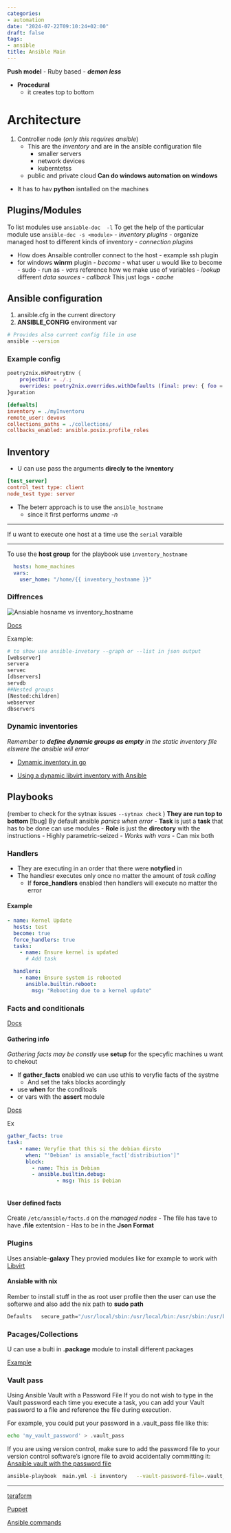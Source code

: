 ```yaml
---
categories:
- automation
date: "2024-07-22T09:10:24+02:00"
draft: false
tags:
- ansible
title: Ansible Main
---
```


**Push model** - Ruby based - ***demon less***

-   **Procedural**
    -   it creates top to bottom

# Architecture

1.  Controller node (*only this requires
    ansible*)<!--- Ansaible is a python program -->
    -   This are the *inventory* and are in the ansible configuration
        file
        -   smaller servers
        -   network devices
        -   kuberntetss
    -   public and private cloud **Can do windows automation on
        windows**

-   It has to hav **python** isntalled on the machines

## Plugins/Modules

To list modules use `ansiable-doc  -l` To get the help of the particular
module use `ansible-doc -s <module>` - *inventory plugins* - organize
managed host to different kinds of inventory - *connection plugins*  
- How does Ansaible controller connect to the host - example ssh plugin
- for windows **winrm** plugin - *become* - what user u would like to
become - sudo - run as - *vars* reference how we make use of variables -
*lookup* different *data sources* - *callback* This just logs - *cache*

## Ansible configuration

1.  ansible.cfg in the current directory
2.  **ANSIBLE_CONFIG** environment var

``` bash
# Provides also current config file in use
ansible --version
```

### Example config

``` nix
poetry2nix.mkPoetryEnv {
    projectDir = ./.;
    overrides: poetry2nix.overrides.withDefaults (final: prev: { foo = null; });
}guration
```

``` ini
[defualts]
inventory = ./myInventoru
remote_user: devovs 
collections_paths = ./collections/
collbacks_enabled: ansible.posix.profile_roles
```

## Inventory

-   U can use pass the arguments **direcly to the ivnentory**

``` ini
[test_server]
control_test type: client
node_test type: server
```

-   The beterr approach is to use the `ansible_hostname`
    -   since it first performs *uname -n*

------------------------------------------------------------------------

If u want to execute one host at a time use the `serial` varaible

------------------------------------------------------------------------

To use the **host group** for the playbook use `inventory_hostname`

``` yaml
  hosts: home_machines
  vars:
    user_home: "/home/{{ inventory_hostname }}"
```

### Diffrences

![Ansiable hosname vs
inventory_hostname](/Notes/a_hostname_vs_in_hostname.png)

[Docs](https://www.middlewareinventory.com/blog/ansible-inventory_hostname-ansible_hostname-variables/)

Example:

``` bash
# to show use ansible-invetory --graph or --list in json output 
[webserver]
servera
servec
[dbservers]
servdb
##Nested groups 
[Nested:children]
webserver
dbservers
```

### Dynamic inventories

*Remember to **define dynamic groups as empty** in the static inventory
file elswere the ansible will error*

-   [Dynamic inventory in
    go](/Notes/posts/code_snippets/dynamic_inventory_go)

-   [Using a dynamic libvirt inventory with
    Ansible](https://blog.christophersmart.com/2022/04/03/using-a-dynamic-libvirt-inventory-with-ansible/)

## Playbooks

(rember to check for the sytnax issues `--sytnax check` ) **They are run
top to bottom** \[!bug\] By default ansible *panics when error* -
**Task** is just a **task** that has to be done can use modules -
**Role** is just the **directory** with the instructions - Highly
parametric-seized - *Works with vars* - Can mix both

### Handlers

-   They are executing in an order that there were **notyfied** in
-   The handlesr executes only once no matter the amount of *task
    calling*
    -   If **force_handlers** enabled then handlers will execute no
        matter the error

#### Example

``` yaml
- name: Kernel Update
  hosts: test
  become: true
  force_handlers: true
  tasks:
    - name: Ensure kernel is updated
      # Add task

  handlers:
    - name: Ensure system is rebooted
      ansible.builtin.reboot:
        msg: "Rebooting due to a kernel update"
```

### Facts and conditionals

[Docs](https://www.golinuxcloud.com/ansible-facts/)

#### Gathering info

*Gathering facts may be constly* use **setup** for the specyfic machines
u want to chekout

-   If **gather_facts** enabled we can use uthis to veryfie facts of the
    systme
    -   And set the taks blocks acordingly
-   use **when** for the conditoals
-   or vars with the **assert** module

[Docs](https://www.coursera.org/learn/fundamentals-of-ansible/lecture/u0iXX/using-conditionals)

Ex

``` yaml
gather_facts: true 
task:
    - name: Veryfie that this si the debian dirsto 
      when: "'Debian' is ansiable_fact['distribiution']"
      block:
        - name: This is Debian
        - ansible.builtin.debug:
                - msg: This is Debian 
          
```

#### User defined facts

Create `/etc/ansible/facts.d` on the *managed nodes* - The file has tave
to have **.file** extentsion - Has to be in the **Json Format**

### Plugins

Uses ansiable-**galaxy** They provied modules like for example to work
with
[Libvirt](https://docs.ansible.com/ansible/latest/collections/community/libvirt/index.html)

#### Ansiable with nix

Rember to install stuff in the as root user profile then the user can
use the softerwe and also add the nix path to **sudo path**

``` bash
Defaults   secure_path="/usr/local/sbin:/usr/local/bin:/usr/sbin:/usr/bin:/sbin:/bin:/nix/var/nix/profiles/default/bin"
```

### Pacages/Collections

U can use a bulti in **.package** module to install different packages

[Example](https://docs.ansible.com/ansible/latest/collections/ansible/builtin/package_module.html#examples)

### Vault pass

Using Ansible Vault with a Password File If you do not wish to type in
the Vault password each time you execute a task, you can add your Vault
password to a file and reference the file during execution.

For example, you could put your password in a .vault_pass file like
this:

``` bash
echo 'my_vault_password' > .vault_pass
```

If you are using version control, make sure to add the password file to
your version control software’s ignore file to avoid accidentally
committing it: [Ansaible vault with the password
file](https://www.digitalocean.com/community/tutorials/how-to-use-vault-to-protect-sensitive-ansible-data#using-ansible-vault-with-a-password-file)

``` bash
ansible-playbook  main.yml -i inventory   --vault-password-file=.vault_pass
```

------------------------------------------------------------------------

[teraform](/Notes/posts/cloud/terraform/terraform)

[Puppet](/Notes/posts/Puppet)

[Ansible commands](/Notes/posts/ansible/ansible_commands)
